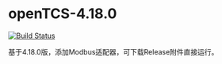openTCS-4.18.0
======
[![Build Status](https://travis-ci.org/touchmii/openTCS-4.18.0.svg?branch=master)](https://travis-ci.org/touchmii/openTCS-4.18.0)

基于4.18.0版，添加Modbus适配器，可下载Release附件直接运行。

